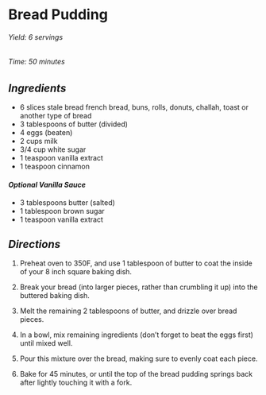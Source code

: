# Bread Pudding

######  Yield: 6 servings 
######  Time:  50 minutes

##  *Ingredients*
- 6 slices stale bread french bread, buns, rolls, donuts, challah, toast or another type of bread
- 3 tablespoons of butter (divided)
- 4 eggs (beaten)
- 2 cups milk
- 3/4 cup white sugar
- 1 teaspoon vanilla extract
- 1 teaspoon cinnamon
#### *Optional Vanilla Sauce*
- 3 tablespoons butter (salted)
- 1 tablespoon brown sugar
- 1 teaspoon vanilla extract

##  *Directions*
1. Preheat oven to 350F, and use 1 tablespoon of butter to coat the inside of your 8 inch square baking dish.

2. Break your bread (into larger pieces, rather than crumbling it up) into the buttered baking dish.

3. Melt the remaining 2 tablespoons of butter, and drizzle over bread pieces.

4. In a bowl, mix remaining ingredients (don’t forget to beat the eggs first) until mixed well.

5. Pour this mixture over the bread, making sure to evenly coat each piece.

6. Bake for 45 minutes, or until the top of the bread pudding springs back after lightly touching it with a fork.